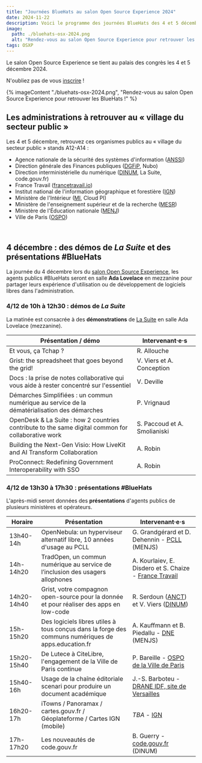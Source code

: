```yaml
---
title: "Journées BlueHats au salon Open Source Experience 2024"
date: 2024-11-22
description: Voici le programme des journées BlueHats des 4 et 5 décembre 2024 au salon Open Source Experience.
image:
  path: ./bluehats-osx-2024.png
  alt: "Rendez-vous au salon Open Source Experience pour retrouver les BlueHats !"
tags: OSXP
---
```


Le salon Open Source Experience se tient au palais des congrès les 4 et 5 décembre 2024.

N'oubliez pas de vous [inscrire](https://www.opensource-experience.com/creer-mon-badge/?payment_promo_code=E-DINUMOSXP24&utm_source=email&utm_medium=email&utm_campaign=dinum) !

{% imageContent "./bluehats-osx-2024.png", "Rendez-vous au salon Open Source Experience pour retrouver les BlueHats !" %}

## Les administrations à retrouver au « village du secteur public »

Les 4 et 5 décembre, retrouvez ces organismes publics au « village du
secteur public » stands A12-A14 :

- Agence nationale de la sécurité des systèmes d'information ([ANSSI](https://cyber.gouv.fr/))
- Direction générale des Finances publiques ([DGFiP](https://www.economie.gouv.fr/dgfip), Nubo)
- Direction interministérielle du numérique ([DINUM](https://www.numerique.gouv.fr/), La Suite, code.gouv.fr)
- France Travail ([francetravail.io](https://francetravail.io/))
- Institut national de l'information géographique et forestière ([IGN](https://www.ign.fr/))
- Ministère de l'Intérieur ([MI](https://www.interieur.gouv.fr), Cloud PI)
- Ministère de l'enseignement supérieur et de la recherche ([MESR](https://www.enseignementsup-recherche.gouv.fr/fr))
- Ministère de l'Éducation nationale ([MENJ](https://www.education.gouv.fr/))
- Ville de Paris ([OSPO](https://opensource.paris.fr))

<br/>

## 4 décembre : des démos de *La Suite* et des présentations #BlueHats

La journée du 4 décembre lors du [salon Open Source Experience](https://www.opensource-experience.com/), les agents publics #BlueHats seront en salle **Ada Lovelace** en mezzanine pour partager leurs expérience d'utilisation ou de développement de logiciels libres dans l'administration.

### 4/12 de 10h à 12h30 : démos de *La Suite*

La matinée est consacrée à des **démonstrations** de [La Suite](https://lasuite.numerique.gouv.fr) en salle Ada Lovelace (mezzanine).

| Présentation / démo                                                                                | Intervenant·e·s              |
|----------------------------------------------------------------------------------------------------|------------------------------|
| Et vous, ça Tchap ?                                                                                | R. Allouche                  |
| Grist: the spreadsheet that goes beyond the grid!                                                  | V. Viers et A. Conception    |
| Docs : la prise de notes collaborative qui vous aide à rester concentré sur l'essentiel            | V. Deville                   |
| Démarches Simplifiées : un commun numérique au service de la dématérialisation des démarches       | P. Vrignaud                  |
| OpenDesk & La Suite : how 2 countries contribute to the same digital common for collaborative work | S. Paccoud et A. Smolianiski |
| Building the Next-Gen Visio: How LiveKit and AI Transform Collaboration                            | A. Robin                     |
| ProConnect: Redefining Government Interoperability with SSO                                        | A. Robin                     |

### 4/12 de 13h30 à 17h30 : présentations #BlueHats

L'après-midi seront données des **présentations** d'agents publics de plusieurs ministères et opérateurs.

| Horaire     | Présentation                                                                                        | Intervenant·e·s                                                                                                             |
|-------------|-----------------------------------------------------------------------------------------------------|-----------------------------------------------------------------------------------------------------------------------------|
| 13h40-14h   | OpenNebula: un hyperviseur alternatif libre, 10 années d'usage au PCLL                              | G. Grandgérard et D. Dehennin - [PCLL](https://pcll.ac-dijon.fr/pcll/) (MENJS)                                              |
| 14h-14h20   | TradOpen, un commun numérique au service de l’inclusion des usagers allophones                      | A. Kourlaiev, E. Disdero et S. Chaize - [France Travail](https://francetravail.io/)                                         |
| 14h20-14h40 | Grist, votre compagnon open-source pour la donnée et pour réaliser des apps en low-code             | R. Serdoun ([ANCT](https://incubateur.anct.gouv.fr/)) et V. Viers ([DINUM](https://www.numerique.gouv.fr))                  |
| 15h-15h20   | Des logiciels libres utiles à tous conçus dans la forge des communs numériques de apps.education.fr | A. Kauffmann et B. Piedallu - [DNE](https://www.education.gouv.fr/direction-du-numerique-pour-l-education-dne-9983) (MENJS) |
| 15h20-15h40 | De Lutece à CiteLibre, l'engagement de la Ville de Paris continue                                   | P. Bareille - [OSPO de la Ville de Paris](https://opensource.paris.fr/)                                                     |
| 15h40-16h   | Usage de la chaîne éditoriale scenari pour produire un document académique                          | J.-S. Barboteu - [DRANE IDF, site de Versailles](https://drane-versailles.region-academique-idf.fr)                         |
| 16h20-17h   | iTowns / Panoramax / cartes.gouv.fr / Géoplateforme / Cartes IGN (mobile)                           | *TBA* - [IGN](https://www.ign.fr/)                                                                                          |
| 17h-17h20   | Les nouveautés de code.gouv.fr                                                                      | B. Guerry - [code.gouv.fr](https://code.gouv.fr/fr/) (DINUM)                                                                |



